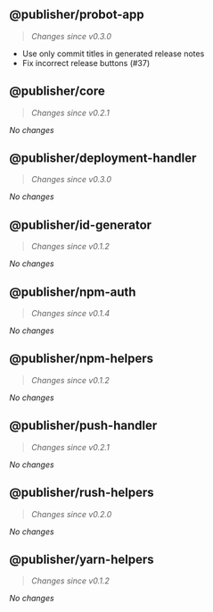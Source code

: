 ## @publisher/probot-app
> *Changes since v0.3.0*

 - Use only commit titles in generated release notes
 - Fix incorrect release buttons (#37)

## @publisher/core
> *Changes since v0.2.1*

*No changes*

## @publisher/deployment-handler
> *Changes since v0.3.0*

*No changes*

## @publisher/id-generator
> *Changes since v0.1.2*

*No changes*

## @publisher/npm-auth
> *Changes since v0.1.4*

*No changes*

## @publisher/npm-helpers
> *Changes since v0.1.2*

*No changes*

## @publisher/push-handler
> *Changes since v0.2.1*

*No changes*

## @publisher/rush-helpers
> *Changes since v0.2.0*

*No changes*

## @publisher/yarn-helpers
> *Changes since v0.1.2*

*No changes*
